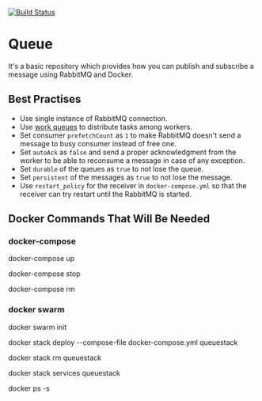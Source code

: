 [![Build Status](https://travis-ci.org/tugrulelmas/Queue.svg?branch=master)](https://travis-ci.org/tugrulelmas/Queue) 

# Queue
It's a basic repository which provides how you can publish and subscribe a message using RabbitMQ and Docker.

## Best Practises
* Use single instance of RabbitMQ connection.
* Use [work queues](https://www.rabbitmq.com/tutorials/tutorial-two-dotnet.html) to distribute tasks among workers.
* Set consumer `prefetchCount` as `1` to make RabbitMQ doesn't send a message to busy consumer instead of free one.
* Set `autoAck` as `false` and send a proper acknowledgment from the worker to be able to reconsume a message in case of any exception.
* Set `durable` of the queues as `true` to not lose the queue.
* Set `persistent` of the messages as `true` to not lose the message.
* Use `restart_policy` for the receiver in `docker-compose.yml` so that the receiver can try restart until the RabbitMQ is started.

## Docker Commands That Will Be Needed
### docker-compose
docker-compose up

docker-compose stop

docker-compose rm

### docker swarm
docker swarm init

docker stack deploy --compose-file docker-compose.yml queuestack

docker stack rm queuestack

docker stack services queuestack

docker ps -s
